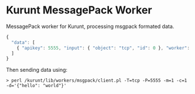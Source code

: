 # Kurunt MessagePack Worker

MessagePack worker for Kurunt, processing msgpack formated data.

```js
{
  "data": [
    { "apikey": 5555, "input": { "object": "tcp", "id": 0 }, "worker": "msgpack", "stores": ["stream"], "reports": ["stream"], "tags": [], "status": "open", "access_hosts": [""] }
  ]
}
```
Then sending data using:
```
> perl /kurunt/lib/workers/msgpack/client.pl -T=tcp -P=5555 -m=1 -c=1 -d='{"hello": "world"}'
```

